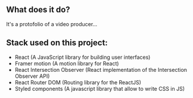 ## What does it do?
It's a protofolio of a video producer...


## Stack used on this project:

- React (A JavaScript library for building user interfaces)
- Framer motion (A motion library for React)
- React Intersection Observer (React implementation of the Intersection Observer API)
- React Router DOM (Routing library for the ReactJS)
- Styled components (A javascript library that allow to write CSS in JS)
